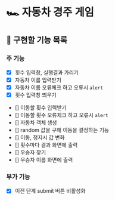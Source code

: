 # 🏎️ 자동차 경주 게임

## 🎯 구현할 기능 목록

### 주 기능

- [x] 횟수 입력창, 실행결과 가리기
- [x] 자동차 이름 입력받기
- [x] 자동차 이름 오류체크 하고 오류시 `alert`
- [x] 횟수 입력창 띄우기
- [] 이동할 횟수 입력받기
- [] 이동할 횟수 오류체크 하고 오류시 `alert`
- [] 자동차 객체 생성
- [] random 값을 구해 이동을 결정하는 기능
- [] 이동, 정지시 값 변화
- [] 횟수마다 결과 화면에 출력
- [] 우승자 찾기
- [] 우승자 이름 화면에 출력

### 부가 기능

- [x] 이전 단계 submit 버튼 비활성화
